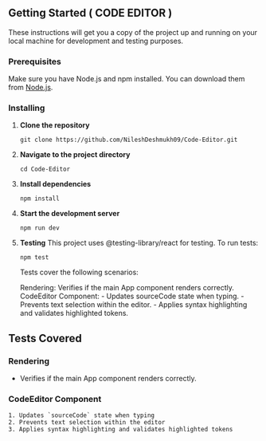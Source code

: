 ## Getting Started ( CODE EDITOR )

These instructions will get you a copy of the project up and running on your local machine for development and testing purposes.

### Prerequisites

Make sure you have Node.js and npm installed. You can download them from [Node.js](https://nodejs.org/).

### Installing

1. **Clone the repository**

   ```
   git clone https://github.com/NileshDeshmukh09/Code-Editor.git
   ```

2. **Navigate to the project directory**

   ```
   cd Code-Editor
   ```

3. **Install dependencies**

   ```
   npm install
   ```

4. **Start the development server**

   ```
   npm run dev
   ```

5. **Testing**
   This project uses @testing-library/react for testing. To run tests:

   ```
   npm test
   ```

   Tests cover the following scenarios:

    Rendering: Verifies if the main App component renders correctly.
        CodeEditor Component:
        - Updates sourceCode state when typing.
        - Prevents text selection within the editor.
        - Applies syntax highlighting and validates highlighted tokens.

## Tests Covered

### Rendering

- Verifies if the main App component renders correctly.

### CodeEditor Component

    1. Updates `sourceCode` state when typing
    2. Prevents text selection within the editor
    3. Applies syntax highlighting and validates highlighted tokens
   
